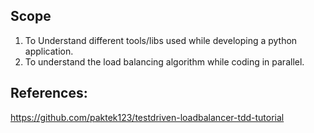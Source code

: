 ## Scope 

1. To Understand different tools/libs used while developing a python application.
2. To understand the load balancing algorithm while coding in parallel.

## References:

https://github.com/paktek123/testdriven-loadbalancer-tdd-tutorial
